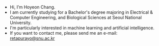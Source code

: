 - Hi, I’m Hoyeon Chang.
- I am currently studying for a Bachelor's degree majoring in Electrical & Computer Engineering, and Biological Sciences at Seoul National University.
- I'm particularly interested in machine learning and artificial intelligence.
- If you want to contact me, please send me an e-mail: retapurayo@snu.ac.kr

<!---
Duemoo/Duemoo is a ✨ special ✨ repository because its `README.md` (this file) appears on your GitHub profile.
You can click the Preview link to take a look at your changes.
--->
